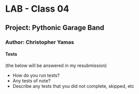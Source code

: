 # LAB - Class 04

## Project: Pythonic Garage Band

### Author: Christopher Yamas

#### Tests

(the below will be answered in my resubmission)

- How do you run tests?
- Any tests of note?
- Describe any tests that you did not complete, skipped, etc
